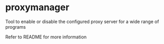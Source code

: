 proxymanager
============

Tool to enable or disable the configured proxy server for a wide range of programs

Refer to README for more information
